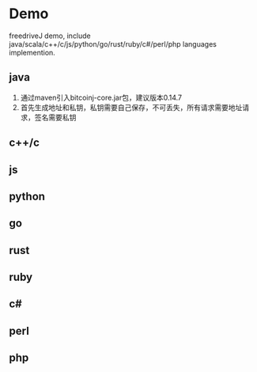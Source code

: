 # Demo 
freedriveJ demo, include java/scala/c++/c/js/python/go/rust/ruby/c#/perl/php languages implemention.
## java
1. 通过maven引入bitcoinj-core.jar包，建议版本0.14.7  
2. 首先生成地址和私钥，私钥需要自己保存，不可丢失，所有请求需要地址请求，签名需要私钥  

## c++/c

## js

## python

## go

## rust

## ruby

## c#

## perl

## php
